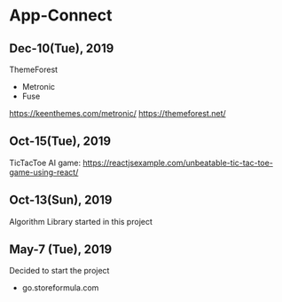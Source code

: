 # App-Connect

## Dec-10(Tue), 2019
ThemeForest 
 - Metronic
 - Fuse

https://keenthemes.com/metronic/
https://themeforest.net/


## Oct-15(Tue), 2019
TicTacToe AI game: 
https://reactjsexample.com/unbeatable-tic-tac-toe-game-using-react/

## Oct-13(Sun), 2019
Algorithm Library started in this project

## May-7 (Tue), 2019
Decided to start the project
* go.storeformula.com
